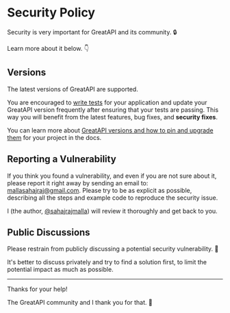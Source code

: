 # Security Policy

Security is very important for GreatAPI and its community. 🔒

Learn more about it below. 👇

## Versions

The latest versions of GreatAPI are supported.

You are encouraged to [write tests](https://fastapi.tiangolo.com/tutorial/testing/) for your application and update your GreatAPI version frequently after ensuring that your tests are passing. This way you will benefit from the latest features, bug fixes, and **security fixes**.

You can learn more about [GreatAPI versions and how to pin and upgrade them](https://fastapi.tiangolo.com/deployment/versions/) for your project in the docs.

## Reporting a Vulnerability

If you think you found a vulnerability, and even if you are not sure about it, please report it right away by sending an email to: mallasahajraj@gmail.com. Please try to be as explicit as possible, describing all the steps and example code to reproduce the security issue.

I (the author, [@sahajrajmalla](https://www.linkedin.com/in/sahajrajmalla/)) will review it thoroughly and get back to you.

## Public Discussions

Please restrain from publicly discussing a potential security vulnerability. 🙊

It's better to discuss privately and try to find a solution first, to limit the potential impact as much as possible.

---

Thanks for your help!

The GreatAPI community and I thank you for that. 🙇
